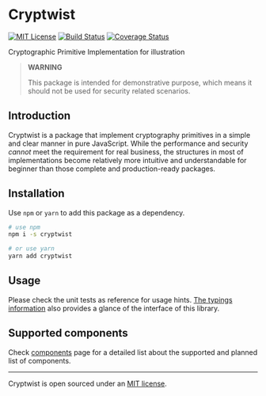# Cryptwist

[![MIT License](https://img.shields.io/npm/l/cross-env.svg?style=flat-square)](./LICENSE)
[![Build Status](https://img.shields.io/travis/Jack-Q/cryptwist.svg?style=flat-square)](https://travis-ci.org/Jack-Q/cryptwist)
[![Coverage Status](https://img.shields.io/coveralls/github/Jack-Q/cryptwist.svg?style=flat-square)](https://coveralls.io/github/Jack-Q/cryptwist?branch=master)

Cryptographic Primitive Implementation for illustration

> **WARNING**
>
> This package is intended for demonstrative purpose, which means it
> should not be used for security related scenarios.


## Introduction

Cryptwist is a package that implement cryptography primitives in a simple and clear manner
in pure JavaScript. While the performance and security *cannot* meet the requirement
for real business, the structures in most of implementations become relatively
more intuitive and understandable for beginner than those complete and production-ready packages.

## Installation

Use `npm` or `yarn` to add this package as a dependency.

```bash
# use npm
npm i -s cryptwist

# or use yarn
yarn add cryptwist
```

## Usage

Please check the unit tests as reference for usage hints.
[The typings information](./typings/index.d.ts) also provides a glance of the interface of this library.

## Supported components

Check [components](./components.md) page for a detailed list about the
supported and planned list of components.

---
Cryptwist is open sourced under an [MIT license](./LICENSE).
